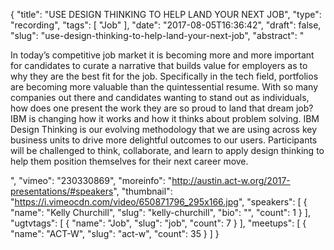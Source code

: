 {
  "title": "USE DESIGN THINKING TO HELP LAND YOUR NEXT JOB",
  "type": "recording",
  "tags": [
    "Job"
  ],
  "date": "2017-08-05T16:36:42",
  "draft": false,
  "slug": "use-design-thinking-to-help-land-your-next-job",
  "abstract": "<p>In today’s competitive job market it is becoming more and more important for candidates to curate a narrative that builds value for employers as to why they are the best fit for the job. Specifically in the tech field, portfolios are becoming more valuable than the quintessential resume. With so many companies out there and candidates wanting to stand out as individuals, how does one present the work they are so proud to land that dream job? IBM is changing how it works and how it thinks about problem solving. IBM Design Thinking is our evolving methodology that we are using across key business units to drive more delightful outcomes to our users. Participants will be challenged to think, collaborate, and learn to apply design thinking to help them position themselves for their next career move.</p>",
  "vimeo": "230330869",
  "moreinfo": "http://austin.act-w.org/2017-presentations/#speakers",
  "thumbnail": "https://i.vimeocdn.com/video/650871796_295x166.jpg",
  "speakers": [
    {
      "name": "Kelly Churchill",
      "slug": "kelly-churchill",
      "bio": "",
      "count": 1
    }
  ],
  "ugtvtags": [
    {
      "name": "Job",
      "slug": "job",
      "count": 7
    }
  ],
  "meetups": [
    {
      "name": "ACT-W",
      "slug": "act-w",
      "count": 35
    }
  ]
}